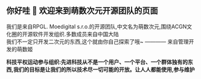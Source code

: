 ## 你好哇 👋 欢迎来到萌数次元开源团队的页面

我们是来自RPGL. Moedigital s.r.o.的开源团队,中文名为萌数次元,围绕ACGN文化圈的开源软件开发组织.多数成员来自中国大陆  
我们不一定只开发二次元的东西,这个就由你自己探索了哦~
———— 来自管理开发的萌数姬

**科技平权运动参与组织:先进科技从不是一个用户、一个平台、一个群体独有的东西,我们的目标是让我们的所以技术尽一切可能的开放。让人人都能使用,参与维护**
